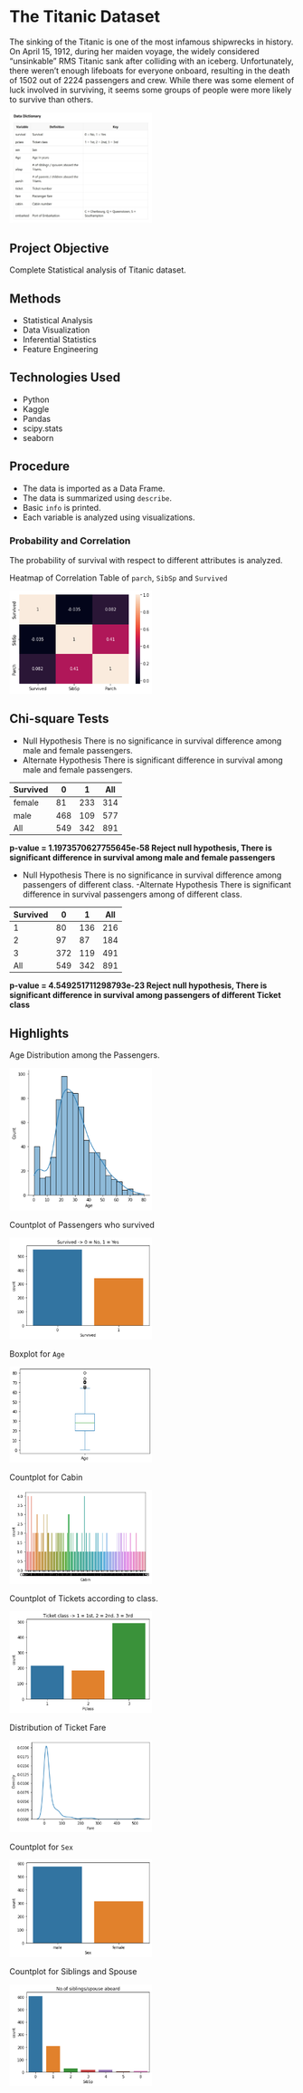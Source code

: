 # The Titanic Dataset
The sinking of the Titanic is one of the most infamous shipwrecks in history.
On April 15, 1912, during her maiden voyage, the widely considered “unsinkable” 
RMS Titanic sank after colliding with an iceberg. Unfortunately, there weren’t 
enough lifeboats for everyone onboard, resulting in the death of 1502 out of 2224 
passengers and crew.
While there was some element of luck involved in surviving, it seems some groups 
of people were more likely to survive than others.

<img src="https://github.com/navi1910/Titanic_Project/blob/master/data_dictionary.png" width=50% height=50%>

## Project Objective
Complete Statistical analysis of Titanic dataset.

## Methods
- Statistical Analysis
- Data Visualization
- Inferential Statistics
- Feature Engineering

## Technologies Used
- Python
- Kaggle
- Pandas
- scipy.stats
- seaborn

## Procedure
- The data is imported as a Data Frame.
- The data is summarized using `describe`.
- Basic `info` is printed.
- Each variable is analyzed using visualizations.

### Probability and Correlation
The probability of survival with respect to different attributes is analyzed.

Heatmap of Correlation Table of `parch`, `SibSp` and `Survived`

<img src="https://github.com/navi1910/Titanic_Project/blob/master/corr.png" width=50% height=50%>

## Chi-square Tests 
- Null Hypothesis
There is no significance in survival difference among male and female passengers.
- Alternate Hypothesis
There is significant difference in survival among male and female passengers.

|Survived|0	 |1	 |All|
|--------|---|---|---|
|female	 |81 |233|314|
|male	   |468|109|577|
|All	   |549|342|891|

**p-value = 1.1973570627755645e-58
Reject null hypothesis, 
There is significant difference in survival among male and female passengers**

- Null Hypothesis
There is no significance in survival difference among passengers of different class.
-Alternate Hypothesis
There is significant difference in survival passengers among of different class.

|Survived|	0	|1	  |All|
|--------|----|-----|---|
|1	     |80	|136	|216|
|2	     |97	|87	  |184|
|3	     |372	|119	|491|
|All	   |549	|342	|891|

**p-value = 4.549251711298793e-23
Reject null hypothesis, 
There is significant difference in survival among passengers of different Ticket class**

## Highlights
Age Distribution among the Passengers.

<img src="https://github.com/navi1910/Titanic_Project/blob/master/age_dist.png" width=50% height=50%>

Countplot of Passengers who survived

<img src="https://github.com/navi1910/Titanic_Project/blob/master/survived_count.png" width=50% height=50%>

Boxplot for `Age`

<img src='https://github.com/navi1910/Titanic_Project/blob/master/Age_box.png' width=50% height=50%>

Countplot for Cabin

<img src='https://github.com/navi1910/Titanic_Project/blob/master/cabin_countplot.png' width=50% height=50%>

Countplot of Tickets according to class.

<img src="https://github.com/navi1910/Titanic_Project/blob/master/count_ticketclass.png" width=50% height=50%>

Distribution of Ticket Fare

<img src="https://github.com/navi1910/Titanic_Project/blob/master/Ticket_fare.png" width=50% height=50%>

Countplot for `Sex`

<img src='https://github.com/navi1910/Titanic_Project/blob/master/count_sex.png' width=50% height=50%>

Countplot for Siblings and Spouse

<img src='https://github.com/navi1910/Titanic_Project/blob/master/sib_spouse_count.png' width=50% height=50%>
